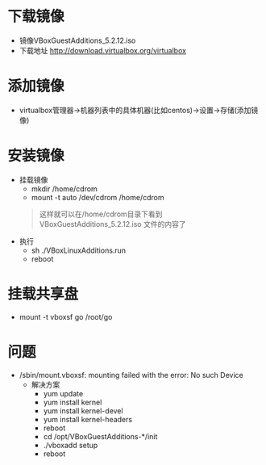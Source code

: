 # 下载镜像
- 镜像VBoxGuestAdditions_5.2.12.iso 
- 下载地址 http://download.virtualbox.org/virtualbox
# 添加镜像
- virtualbox管理器->机器列表中的具体机器(比如centos)->设置->存储(添加镜像)
# 安装镜像
- 挂载镜像
  - mkdir /home/cdrom
  - mount -t auto /dev/cdrom /home/cdrom
  > 这样就可以在/home/cdrom目录下看到VBoxGuestAdditions_5.2.12.iso 文件的内容了
- 执行
  - sh ./VBoxLinuxAdditions.run
  - reboot
# 挂载共享盘
- mount -t vboxsf go /root/go
# 问题
- /sbin/mount.vboxsf: mounting failed with the error: No such Device
  - 解决方案
    - yum update
    - yum install kernel
    - yum install kernel-devel
    - yum install kernel-headers
    - reboot
    - cd /opt/VBoxGuestAdditions-*/init 
    - ./vboxadd setup
    - reboot 
